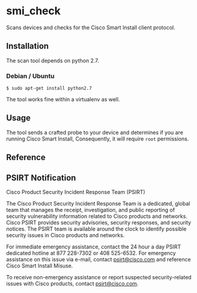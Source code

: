 smi_check
============

Scans devices and checks for the Cisco Smart Install client protocol.


Installation
------------
The scan tool depends on python 2.7.

### Debian / Ubuntu

	$ sudo apt-get install python2.7

The tool works fine within a virtualenv as well.


Usage
-----
The tool sends a crafted probe to your device and determines if you
are running Cisco Smart Install, Consequently, it will require
`root` permissions.



Reference
---------




PSIRT Notification
------------------
Cisco Product Security Incident Response Team (PSIRT)

The Cisco Product Security Incident Response Team is a dedicated, global
team that manages the receipt, investigation, and public reporting
of security vulnerability information related to Cisco products and
networks. Cisco PSIRT provides security advisories, security responses,
and security notices. The PSIRT team is available around the clock
to identify possible security issues in Cisco products and networks.

For immediate emergency assistance, contact the 24 hour a day PSIRT
dedicated hotline at 877 228-7302 or 408 525-6532. For emergency
assistance on this issue via e-mail, contact psirt@cisco.com and
reference Cisco Smart Install Misuse.

To receive non-emergency assistance or report suspected security-related
issues with Cisco products, contact psirt@cisco.com.
